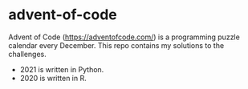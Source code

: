 # advent-of-code

Advent of Code (<https://adventofcode.com/>) is a programming puzzle calendar every December. This repo contains my solutions to the challenges.

* 2021 is written in Python.
* 2020 is written in R.